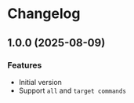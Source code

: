 # Changelog

## 1.0.0 (2025-08-09)

### Features

- Initial version
- Support `all` and `target commands`
